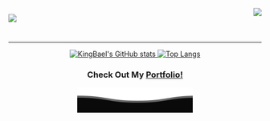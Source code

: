 <!-- <div align="right">

![](https://komarev.com/ghpvc/?username=KingBael09&label=Total+Views&style=for-the-badge&color=brightgreen)

</div> -->

<div style="display:flex; align-items:center; justify-content:space-between">

 <h1 style="border:none">
        <a href="https://github.com/KingBael09">
        <img src="https://readme-typing-svg.herokuapp.com?font=Fira+Code&weight=500&size=40&pause=1000&color=F7C213&center=true&vCenter=true&width=435&height=70&lines=Hi%2C+I'm+Jayesh%F0%9F%91%8B">
        </a>
</h1>
    <img src="https://komarev.com/ghpvc/?username=KingBael09&label=Total+Views&style=for-the-badge&color=brightgreen">

</div>

---

<!-- <div align="center">
  <h1>
    <a href="https://github.com/KingBael09">
      <img src="https://readme-typing-svg.herokuapp.com?font=Fira+Code&weight=500&size=40&pause=1000&color=F7C213&center=true&vCenter=true&width=435&height=70&lines=Hi%2C+I'm+Jayesh%F0%9F%91%8B">
    </a>
  </h1>
</div> -->

<div align="center">
  <a href="https://github.com/KingBael09">
    <img align=top src="https://github-readme-stats.vercel.app/api?username=KingBael09&show_icons=true&theme=transparent&text_color=fff&hide_border=true&include_all_commits=true)" alt="KingBael's GitHub stats"/>
    <img align=top src="https://github-readme-stats.vercel.app/api/top-langs/?username=KingBael09&layout=compact&theme=transparent&text_color=fff&hide_border=true" alt="Top Langs"/>
  </a>
<div>

### Check Out My [Portfolio!](https://jayesh-singh.vercel.app/)

![Image](./assets/Bottom_down.svg)

